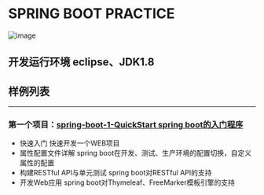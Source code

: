 # SPRING BOOT PRACTICE
![image](https://github.com/timebusker/spring-boot/raw/master/static/spring-boot.png?raw=true)
## 开发运行环境   eclipse、JDK1.8

## 样例列表
-----------
### 第一个项目：[spring-boot-1-QuickStart spring boot的入门程序](http://blog.didispace.com/springbootexception/)
 + 快速入门                    快速开发一个WEB项目
 + 属性配置文件详解            spring boot在开发、测试、生产环境的配置切换，自定义属性的配置
 + 构建RESTful API与单元测试   spring boot对RESTful API的支持
 + 开发Web应用                 spring boot对Thymeleaf、FreeMarker模板引擎的支持